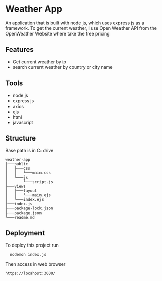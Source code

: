 
# Weather App

An application that is built with node js, which uses express js as a framework. To get the current weather, I use Open Weather API from the OpenWeather  Website where take the free pricing

## Features
- Get current weather by ip
- search current weather by country or city name

## Tools
- node js
- express js
- axios
- ejs
- html
- javascript

## Structure 

Base path is in C: drive

```
weather-app
├───public
│   ├───css
│   │   └───main.css
│   └───js
│       └───script.js
├───views
│   ├───layout
│   │   └───main.ejs
│   └───index.ejs  
├───index.js
├───package-lock.json
├───package.json
└───readme.md

```


## Deployment

To deploy this project run

```bash
  nodemon index.js
```
Then access in web browser 
```
https://locahost:3000/
```

